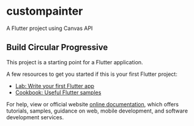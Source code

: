 # custompainter

A Flutter project using Canvas API

## Build Circular Progressive

This project is a starting point for a Flutter application.

A few resources to get you started if this is your first Flutter project:

- [Lab: Write your first Flutter app](https://docs.flutter.dev/get-started/codelab)
- [Cookbook: Useful Flutter samples](https://docs.flutter.dev/cookbook)

For help, view or official website
[online documentation](https://www.homedeve.com), which offers tutorials,
samples, guidance on web, mobile development, and software development services.
